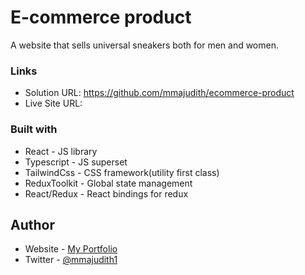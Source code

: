 # E-commerce product

A website that sells universal sneakers both for men and women.

### Links

- Solution URL: https://github.com/mmajudith/ecommerce-product
- Live Site URL:

### Built with

- React - JS library
- Typescript - JS superset
- TailwindCss - CSS framework(utility first class)
- ReduxToolkit - Global state management
- React/Redux - React bindings for redux

## Author

- Website - [My Portfolio](https://judith-portfolio.herokuapp.com/)
- Twitter - [@mmajudith1](https://www.twitter.com/mmajudith1)
